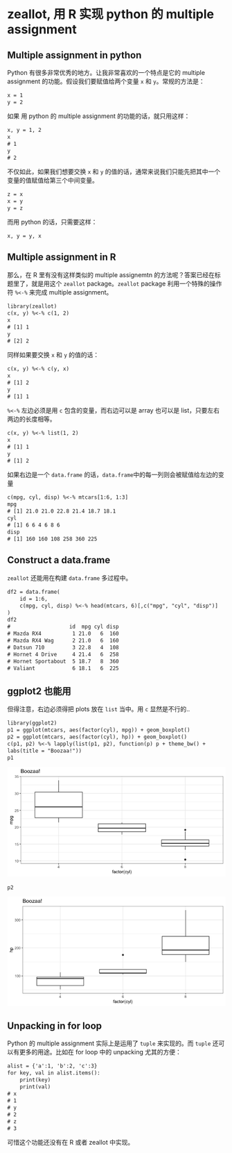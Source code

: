# zeallot, 用 R 实现 python 的 multiple assignment

## Multiple assignment in python

Python 有很多非常优秀的地方。让我非常喜欢的一个特点是它的 multiple assignment 的功能。假设我们要赋值给两个变量 `x` 和 `y`。常规的方法是：

```
x = 1
y = 2
```

如果 用 python 的 multiple assignment 的功能的话，就只用这样：

```
x, y = 1, 2
x
# 1
y
# 2
```

不仅如此，如果我们想要交换 `x` 和 `y` 的值的话，通常来说我们只能先把其中一个变量的值赋值给第三个中间变量。

```
z = x
x = y
y = z
```

而用 python 的话，只需要这样：

```
x, y = y, x
```

## Multiple assignment in R

那么，在 R 里有没有这样类似的 multiple assignemtn 的方法呢？答案已经在标题里了，就是用这个 `zeallot` package。`zeallot` package 利用一个特殊的操作符 `%<-%` 来完成 multiple assignment。

```
library(zeallot)
c(x, y) %<-% c(1, 2)
x
# [1] 1
y
# [2] 2
```

同样如果要交换 `x` 和 `y` 的值的话：

```
c(x, y) %<-% c(y, x)
x
# [1] 2
y
# [1] 1
```

`%<-%` 左边必须是用 `c` 包含的变量，而右边可以是 array 也可以是 list，只要左右两边的长度相等。

```
c(x, y) %<-% list(1, 2)
x
# [1] 1
y
# [1] 2
```

如果右边是一个 `data.frame` 的话，`data.frame`中的每一列则会被赋值给左边的变量

```
c(mpg, cyl, disp) %<-% mtcars[1:6, 1:3]
mpg
# [1] 21.0 21.0 22.8 21.4 18.7 18.1
cyl
# [1] 6 6 4 6 8 6
disp
# [1] 160 160 108 258 360 225
```

## Construct a data.frame

`zeallot` 还能用在构建 `data.frame` 多过程中。

```
df2 = data.frame(
    id = 1:6,
    c(mpg, cyl, disp) %<-% head(mtcars, 6)[,c("mpg", "cyl", "disp")]
)
df2
#                   id  mpg cyl disp
# Mazda RX4          1 21.0   6  160
# Mazda RX4 Wag      2 21.0   6  160
# Datsun 710         3 22.8   4  108
# Hornet 4 Drive     4 21.4   6  258
# Hornet Sportabout  5 18.7   8  360
# Valiant            6 18.1   6  225
```

## ggplot2 也能用

但得注意，右边必须得把 plots 放在 `list` 当中。用 `c` 显然是不行的..

```
library(ggplot2)
p1 = ggplot(mtcars, aes(factor(cyl), mpg)) + geom_boxplot()
p2 = ggplot(mtcars, aes(factor(cyl), hp)) + geom_boxplot()
c(p1, p2) %<-% lapply(list(p1, p2), function(p) p + theme_bw() + labs(title = "Boozaa!"))
p1
```

![p1](../img/2019-03-23/p1.png)

```
p2
```

![p2](../img/2019-03-23/p2.png)

## Unpacking in for loop

Python 的 multiple assignment 实际上是运用了 `tuple` 来实现的。而 `tuple` 还可以有更多的用途。比如在 for loop 中的 unpacking 尤其的方便：

```
alist = {'a':1, 'b':2, 'c':3}
for key, val in alist.items():
    print(key)
    print(val)
# x
# 1
# y
# 2
# z
# 3
```

可惜这个功能还没有在 R 或者 zeallot 中实现。
